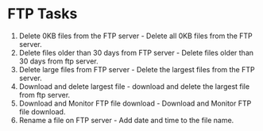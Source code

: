 # FTP Tasks
1. Delete 0KB files from the FTP server - Delete all 0KB files from the FTP server.
2. Delete files older than 30 days from FTP server - Delete files older than 30 days from ftp server.
3. Delete large files from FTP server - Delete the largest files from the FTP server.
4. Download and delete largest file - download and delete the largest file from ftp server.
5. Download and Monitor FTP file download - Download and Monitor FTP file download.
6. Rename a file on FTP server - Add date and time to the file name.